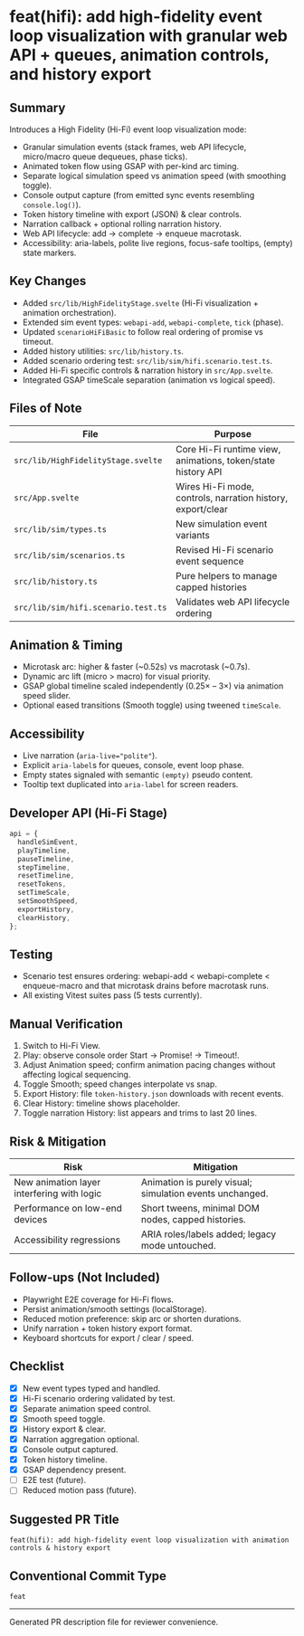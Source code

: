 # feat(hifi): add high-fidelity event loop visualization with granular web API + queues, animation controls, and history export

## Summary

Introduces a High Fidelity (Hi-Fi) event loop visualization mode:

- Granular simulation events (stack frames, web API lifecycle, micro/macro queue dequeues, phase ticks).
- Animated token flow using GSAP with per-kind arc timing.
- Separate logical simulation speed vs animation speed (with smoothing toggle).
- Console output capture (from emitted sync events resembling `console.log()`).
- Token history timeline with export (JSON) & clear controls.
- Narration callback + optional rolling narration history.
- Web API lifecycle: add → complete → enqueue macrotask.
- Accessibility: aria-labels, polite live regions, focus-safe tooltips, (empty) state markers.

## Key Changes

- Added `src/lib/HighFidelityStage.svelte` (Hi-Fi visualization + animation orchestration).
- Extended sim event types: `webapi-add`, `webapi-complete`, `tick` (phase).
- Updated `scenarioHiFiBasic` to follow real ordering of promise vs timeout.
- Added history utilities: `src/lib/history.ts`.
- Added scenario ordering test: `src/lib/sim/hifi.scenario.test.ts`.
- Added Hi-Fi specific controls & narration history in `src/App.svelte`.
- Integrated GSAP timeScale separation (animation vs logical speed).

## Files of Note

| File                                | Purpose                                                      |
| ----------------------------------- | ------------------------------------------------------------ |
| `src/lib/HighFidelityStage.svelte`  | Core Hi-Fi runtime view, animations, token/state history API |
| `src/App.svelte`                    | Wires Hi-Fi mode, controls, narration history, export/clear  |
| `src/lib/sim/types.ts`              | New simulation event variants                                |
| `src/lib/sim/scenarios.ts`          | Revised Hi-Fi scenario event sequence                        |
| `src/lib/history.ts`                | Pure helpers to manage capped histories                      |
| `src/lib/sim/hifi.scenario.test.ts` | Validates web API lifecycle ordering                         |

## Animation & Timing

- Microtask arc: higher & faster (~0.52s) vs macrotask (~0.7s).
- Dynamic arc lift (micro > macro) for visual priority.
- GSAP global timeline scaled independently (0.25× – 3×) via animation speed slider.
- Optional eased transitions (Smooth toggle) using tweened `timeScale`.

## Accessibility

- Live narration (`aria-live="polite"`).
- Explicit `aria-label`s for queues, console, event loop phase.
- Empty states signaled with semantic `(empty)` pseudo content.
- Tooltip text duplicated into `aria-label` for screen readers.

## Developer API (Hi-Fi Stage)

```ts
api = {
  handleSimEvent,
  playTimeline,
  pauseTimeline,
  stepTimeline,
  resetTimeline,
  resetTokens,
  setTimeScale,
  setSmoothSpeed,
  exportHistory,
  clearHistory,
};
```

## Testing

- Scenario test ensures ordering: webapi-add < webapi-complete < enqueue-macro and that microtask drains before macrotask runs.
- All existing Vitest suites pass (5 tests currently).

## Manual Verification

1. Switch to Hi-Fi View.
2. Play: observe console order Start → Promise! → Timeout!.
3. Adjust Animation speed; confirm animation pacing changes without affecting logical sequencing.
4. Toggle Smooth; speed changes interpolate vs snap.
5. Export History: file `token-history.json` downloads with recent events.
6. Clear History: timeline shows placeholder.
7. Toggle narration History: list appears and trims to last 20 lines.

## Risk & Mitigation

| Risk                                       | Mitigation                                               |
| ------------------------------------------ | -------------------------------------------------------- |
| New animation layer interfering with logic | Animation is purely visual; simulation events unchanged. |
| Performance on low-end devices             | Short tweens, minimal DOM nodes, capped histories.       |
| Accessibility regressions                  | ARIA roles/labels added; legacy mode untouched.          |

## Follow-ups (Not Included)

- Playwright E2E coverage for Hi-Fi flows.
- Persist animation/smooth settings (localStorage).
- Reduced motion preference: skip arc or shorten durations.
- Unify narration + token history export format.
- Keyboard shortcuts for export / clear / speed.

## Checklist

- [x] New event types typed and handled.
- [x] Hi-Fi scenario ordering validated by test.
- [x] Separate animation speed control.
- [x] Smooth speed toggle.
- [x] History export & clear.
- [x] Narration aggregation optional.
- [x] Console output captured.
- [x] Token history timeline.
- [x] GSAP dependency present.
- [ ] E2E test (future).
- [ ] Reduced motion pass (future).

## Suggested PR Title

`feat(hifi): add high-fidelity event loop visualization with animation controls & history export`

## Conventional Commit Type

`feat`

---

Generated PR description file for reviewer convenience.
